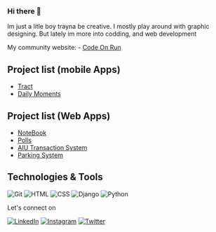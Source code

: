 ### Hi there 👋
Im just a litle boy trayna be creative. I mostly play around with graphic designing. But lately im more into codding, and web development

My community website:
    - [Code On Run ](https://github.com/dankazim/codonrun)



## Project list (mobile Apps)
- [Tract](trackt.vercel.app/)
- [Daily Moments](https://github.com/dankazim/Daily-Moments)

## Project list (Web Apps)
- [NoteBook](https://github.com/dankazim/NoteBook)
- [Polls](https://github.com/dankazim/polls)
- [AIU Transaction System](https://github.com/dankazim/AiuTransactionSystem)
- [Parking System](https://github.com/dankazim/ParkingSystem)


## Technologies & Tools
![Git](https://img.shields.io/badge/-Git-000?style=flat&logo=git&logoColor=white&color=404254)
![HTML](https://img.shields.io/badge/-HTML-000?style=flat&logo=html5&logoColor=white&color=404254)
![CSS](https://img.shields.io/badge/-CSS-000?style=flat&logo=css3&logoColor=white&color=404254)
![Django](https://img.shields.io/badge/-django-000?style=flat&logo=djangot&logoColor=white&color=404254)
![Python](https://img.shields.io/badge/-python-000?style=flat&logo=python&logoColor=white&color=404254)

<!-- ## Stats
![Grace's GitHub stats](https://github-readme-stats.vercel.app/api?username=dankazim&show_icons=true&theme=dracula) -->

Let's connect on 

[![LinkedIn](https://img.shields.io/badge/-linkedin-blue?style=for-the-badge&logo=linkedin)](https://www.linkedin.com/in/dan-muhindo-kazimoto-ab7a90195/) [![Instagram](https://img.shields.io/badge/instagram-%23E4405F.svg?&style=for-the-badge&logo=instagram&logoColor=white)](https://www.instagram.com/khazifire/)
[![Twitter](https://img.shields.io/badge/-twitter-white?style=for-the-badge&logo=twitter)](https://twitter.com/khazifire)

